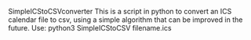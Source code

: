 SimpleICStoCSVconverter
This is a script in python to convert an ICS calendar file to csv, using a simple algorithm that can be improved in the future.
Use:
  python3 SimpleICStoCSV filename.ics
